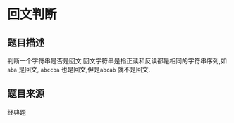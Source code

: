 # 回文判断 #

## 题目描述 ##
判断一个字符串是否是回文,回文字符串是指正读和反读都是相同的字符串序列,如 `aba` 是回文, `abccba` 也是回文,但是`abcab` 就不是回文.

## 题目来源 ##
经典题
